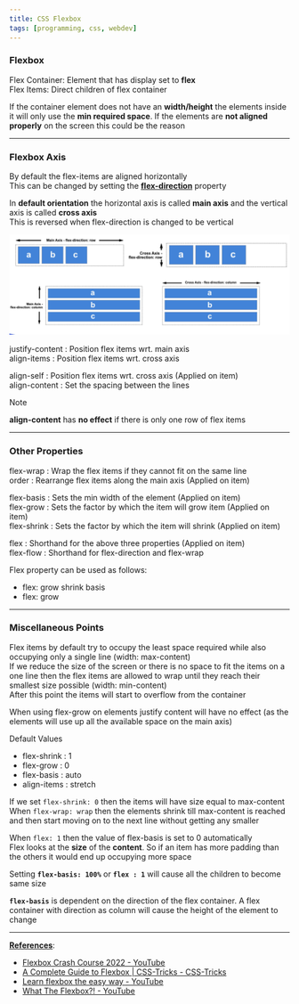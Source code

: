 ```yaml
---
title: CSS Flexbox
tags: [programming, css, webdev]
---
```


### Flexbox

Flex Container: Element that has display set to **flex**  
Flex Items: Direct children of flex container

If the container element does not have an **width/height** the elements inside it will only use the **min required space**. If the elements are **not aligned properly** on the screen this could be the reason

---

### Flexbox Axis

By default the flex-items are aligned horizontally  
This can be changed by setting the **<u>flex-direction</u>** property

In **default orientation** the horizontal axis is called **main axis** and the vertical axis is called **cross axis**  
This is reversed when flex-direction is changed to be vertical

![Flexbox Axes|680](images/flexbox-axes.png)

justify-content : Position flex items wrt. main axis  
align-items : Position flex items wrt. cross axis

align-self : Position flex items wrt. cross axis (Applied on item)  
align-content : Set the spacing between the lines

 > [!note]
 > **align-content** has **no effect** if there is only one row of flex items

---

### Other Properties

flex-wrap : Wrap the flex items if they cannot fit on the same line  
order : Rearrange flex items along the main axis (Applied on item)

flex-basis : Sets the min width of the element (Applied on item)  
flex-grow : Sets the factor by which the item will grow item (Applied on item)  
flex-shrink : Sets the factor by which the item will shrink (Applied on item)

flex : Shorthand for the above three properties (Applied on item)  
flex-flow : Shorthand for flex-direction and flex-wrap

Flex property can be used as follows:

* flex: grow shrink basis
* flex: grow

---

### Miscellaneous Points

Flex items by default try to occupy the least space required while also occupying only a single line (width: max-content)  
If we reduce the size of the screen or there is no space to fit the items on a one line then the flex items are allowed to wrap until they reach their smallest size possible (width: min-content)  
After this point the items will start to overflow from the container

When using flex-grow on elements justify content will have no effect (as the elements will use up all the available space on the main axis)

Default Values

* flex-shrink : 1
* flex-grow : 0
* flex-basis : auto
* align-items : stretch

If we set `flex-shrink: 0` then the items will have size equal to max-content  
When `flex-wrap: wrap` then the elements shrink till max-content is reached and then start moving on to the next line without getting any smaller

When `flex: 1` then the value of flex-basis is set to 0 automatically  
Flex looks at the **size** of the **content**. So if an item has more padding than the others it would end up occupying more space

Setting **`flex-basis: 100%`** or **`flex : 1`** will cause all the children to become same size

**`flex-basis`** is dependent on the direction of the flex container. A flex container with direction as column will cause the height of the element to change

---

**<u>References</u>**:

* [Flexbox Crash Course 2022 - YouTube](https://www.youtube.com/watch?v=3YW65K6LcIA)
* [A Complete Guide to Flexbox | CSS-Tricks - CSS-Tricks](https://css-tricks.com/snippets/css/a-guide-to-flexbox/)
* [Learn flexbox the easy way - YouTube](https://www.youtube.com/watch?v=u044iM9xsWU)
* [What The Flexbox?! - YouTube](https://www.youtube.com/playlist?list=PLu8EoSxDXHP7xj_y6NIAhy0wuCd4uVdid)